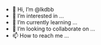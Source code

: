 - 👋 Hi, I’m @lkdbb
- 👀 I’m interested in ...
- 🌱 I’m currently learning ...
- 💞️ I’m looking to collaborate on ...
- 📫 How to reach me ...

<!---
lkdbb/lkdbb is a ✨ special ✨ repository because its `README.md` (this file) appears on your GitHub profile.
You can click the Preview link to take a look at your changes.
--->
